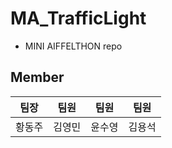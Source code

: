 # MA_TrafficLight
- MINI AIFFELTHON repo

## Member
|팀장|팀원|팀원|팀원|  
|:----:|:---:|:-----:|:---:|  
|황동주|김영민|윤수영|김용석|  
